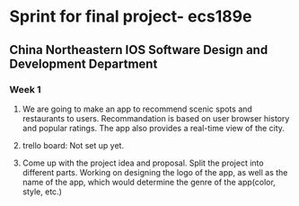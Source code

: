 # Sprint for final project- ecs189e
## China Northeastern IOS Software Design and Development Department

### Week 1
1. We are going to make an app to recommend scenic spots and restaurants to users. Recommandation is based on user browser history and popular ratings. The app also provides a real-time view of the city.

2. trello board: Not set up yet.

3. Come up with the project idea and proposal. Split the project into different parts. Working on designing the logo of the app, as well as the name of the app, which would determine the genre of the app(color, style, etc.)
